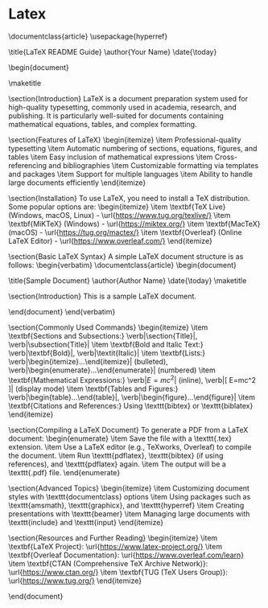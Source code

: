 # Latex
\documentclass{article}
\usepackage{hyperref}

\title{LaTeX README Guide}
\author{Your Name}
\date{\today}

\begin{document}

\maketitle

\section{Introduction}
LaTeX is a document preparation system used for high-quality typesetting, commonly used in academia, research, and publishing. It is particularly well-suited for documents containing mathematical equations, tables, and complex formatting.

\section{Features of LaTeX}
\begin{itemize}
    \item Professional-quality typesetting
    \item Automatic numbering of sections, equations, figures, and tables
    \item Easy inclusion of mathematical expressions
    \item Cross-referencing and bibliographies
    \item Customizable formatting via templates and packages
    \item Support for multiple languages
    \item Ability to handle large documents efficiently
\end{itemize}

\section{Installation}
To use LaTeX, you need to install a TeX distribution. Some popular options are:
\begin{itemize}
    \item \textbf{TeX Live} (Windows, macOS, Linux) - \url{https://www.tug.org/texlive/}
    \item \textbf{MiKTeX} (Windows) - \url{https://miktex.org/}
    \item \textbf{MacTeX} (macOS) - \url{https://tug.org/mactex/}
    \item \textbf{Overleaf} (Online LaTeX Editor) - \url{https://www.overleaf.com/}
\end{itemize}

\section{Basic LaTeX Syntax}
A simple LaTeX document structure is as follows:
\begin{verbatim}
\documentclass{article}
\begin{document}

\title{Sample Document}
\author{Author Name}
\date{\today}
\maketitle

\section{Introduction}
This is a sample LaTeX document.

\end{document}
\end{verbatim}

\section{Commonly Used Commands}
\begin{itemize}
    \item \textbf{Sections and Subsections:} \verb|\section{Title}|, \verb|\subsection{Title}|
    \item \textbf{Bold and Italic Text:} \verb|\textbf{Bold}|, \verb|\textit{Italic}|
    \item \textbf{Lists:} \verb|\begin{itemize}...\end{itemize}| (bulleted), \verb|\begin{enumerate}...\end{enumerate}| (numbered)
    \item \textbf{Mathematical Expressions:} \verb|$E=mc^2$| (inline), \verb|\[ E=mc^2 \]| (display mode)
    \item \textbf{Tables and Figures:} \verb|\begin{table}...\end{table}|, \verb|\begin{figure}...\end{figure}|
    \item \textbf{Citations and References:} Using \texttt{bibtex} or \texttt{biblatex}
\end{itemize}

\section{Compiling a LaTeX Document}
To generate a PDF from a LaTeX document:
\begin{enumerate}
    \item Save the file with a \texttt{.tex} extension.
    \item Use a LaTeX editor (e.g., TeXworks, Overleaf) to compile the document.
    \item Run \texttt{pdflatex}, \texttt{bibtex} (if using references), and \texttt{pdflatex} again.
    \item The output will be a \texttt{.pdf} file.
\end{enumerate}

\section{Advanced Topics}
\begin{itemize}
    \item Customizing document styles with \texttt{documentclass} options
    \item Using packages such as \texttt{amsmath}, \texttt{graphicx}, and \texttt{hyperref}
    \item Creating presentations with \texttt{beamer}
    \item Managing large documents with \texttt{include} and \texttt{input}
\end{itemize}

\section{Resources and Further Reading}
\begin{itemize}
    \item \textbf{LaTeX Project}: \url{https://www.latex-project.org/}
    \item \textbf{Overleaf Documentation}: \url{https://www.overleaf.com/learn}
    \item \textbf{CTAN (Comprehensive TeX Archive Network)}: \url{https://www.ctan.org/}
    \item \textbf{TUG (TeX Users Group)}: \url{https://www.tug.org/}
\end{itemize}

\end{document}

